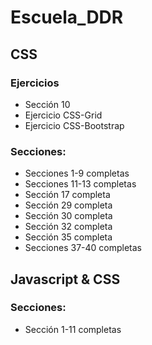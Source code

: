 # Escuela_DDR
## CSS
### Ejercicios 
  - Sección 10
  - Ejercicio CSS-Grid
  - Ejercicio CSS-Bootstrap
### Secciones:
  - Secciones 1-9 completas
  - Secciones 11-13 completas
  - Sección 17 completa
  - Sección 29 completa
  - Sección 30 completa
  - Sección 32 completa
  - Sección 35 completa
  - Secciones 37-40 completas

## Javascript & CSS
### Secciones:
- Sección 1-11 completas
